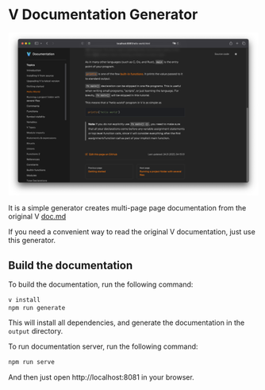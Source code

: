 # V Documentation Generator

![](./docs/images/screenshot.png)

It is a simple generator creates multi-page page documentation
from the original V [doc.md](https://github.com/vlang/v/blob/master/doc/docs.md)

If you need a convenient way to read the original V documentation,
just use this generator.

## Build the documentation

To build the documentation, run the following command:

```shell
v install
npm run generate
```

This will install all dependencies, and generate the documentation in the `output` directory.

To run documentation server, run the following command:

```bash
npm run serve
```

And then just open http://localhost:8081 in your browser.

